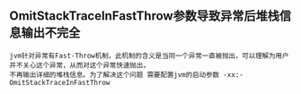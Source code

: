 ## OmitStackTraceInFastThrow参数导致异常后堆栈信息输出不完全

    jvm针对异常有Fast-Throw机制，此机制的含义是当同一个异常一直被抛出，可以理解为用户并不关心这个异常，从而对这个异常快速抛出，
    不再输出详细的堆栈信息。为了解决这个问题 需要配置jvm的启动参数 -xx:-OmitStackTraceInFastThrow 